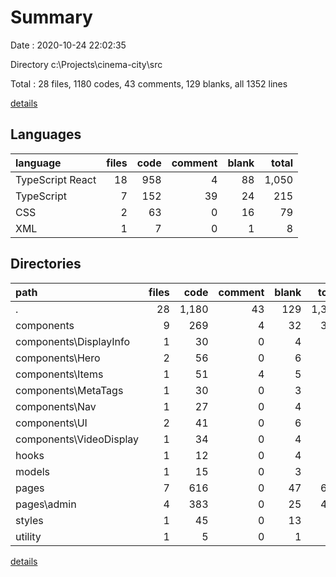 # Summary

Date : 2020-10-24 22:02:35

Directory c:\Projects\cinema-city\src

Total : 28 files,  1180 codes, 43 comments, 129 blanks, all 1352 lines

[details](details.md)

## Languages
| language | files | code | comment | blank | total |
| :--- | ---: | ---: | ---: | ---: | ---: |
| TypeScript React | 18 | 958 | 4 | 88 | 1,050 |
| TypeScript | 7 | 152 | 39 | 24 | 215 |
| CSS | 2 | 63 | 0 | 16 | 79 |
| XML | 1 | 7 | 0 | 1 | 8 |

## Directories
| path | files | code | comment | blank | total |
| :--- | ---: | ---: | ---: | ---: | ---: |
| . | 28 | 1,180 | 43 | 129 | 1,352 |
| components | 9 | 269 | 4 | 32 | 305 |
| components\DisplayInfo | 1 | 30 | 0 | 4 | 34 |
| components\Hero | 2 | 56 | 0 | 6 | 62 |
| components\Items | 1 | 51 | 4 | 5 | 60 |
| components\MetaTags | 1 | 30 | 0 | 3 | 33 |
| components\Nav | 1 | 27 | 0 | 4 | 31 |
| components\UI | 2 | 41 | 0 | 6 | 47 |
| components\VideoDisplay | 1 | 34 | 0 | 4 | 38 |
| hooks | 1 | 12 | 0 | 4 | 16 |
| models | 1 | 15 | 0 | 3 | 18 |
| pages | 7 | 616 | 0 | 47 | 663 |
| pages\admin | 4 | 383 | 0 | 25 | 408 |
| styles | 1 | 45 | 0 | 13 | 58 |
| utility | 1 | 5 | 0 | 1 | 6 |

[details](details.md)